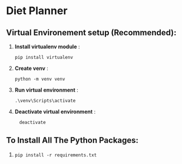 # Diet Planner

## Virtual Environement setup (Recommended):
  1. __Install virtualenv module__ :
     ```
     pip install virtualenv
  3. __Create venv__ :
     ```
     python -m venv venv
  5. __Run virtual environment__ :
     ```
     .\venv\Scripts\activate
  7. __Deactivate virtual environment__ :
```
     deactivate
  ```
## To Install All The Python Packages:
  1. ```
     pip install -r requirements.txt
